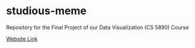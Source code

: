 # studious-meme
Repository for the Final Project of our Data Visualization (CS 5890) Course

[Website Link](https://candlemancer.github.io/studious-meme)
